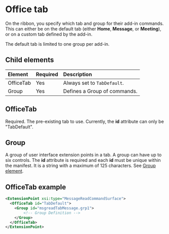 # Office tab
On the ribbon, you specify which tab and group for their add-in commands. This can either be on the default tab (either  **Home**,  **Message**, or  **Meeting**), or on a custom tab defined by the add-in. 

The default tab is limited to one group per add-in. 

## Child elements
|  Element |  Required  |  Description  |
|:-----|:-----|:-----|
|  OfficeTab  | Yes |  Always set to `TabDefault`.  |
|  Group      | Yes |  Defines a Group of commands.  |

## OfficeTab
Required. The pre-existing tab to use. Currently, the  **id** attribute can only be "TabDefault".

## Group
A group of user interface extension points in a tab. A group can have up to six controls. The  **id** attribute is required and each **id** must be unique within the manifest. It is a string with a maximum of 125 characters. See [Group element](./group.md).

## OfficeTab example
```xml
<ExtensionPoint xsi:type="MessageReadCommandSurface">
  <OfficeTab id="TabDefault">
    <Group id="msgreadTabMessage.grp1">
        <!-- Group Definition -->
    </Group>
  </OfficeTab>
</ExtensionPoint>
```